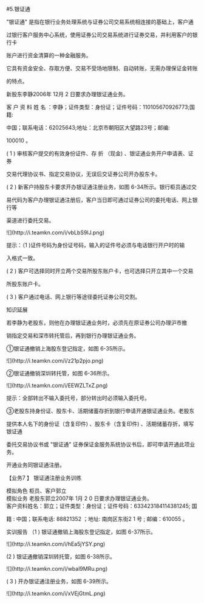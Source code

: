 #5.银证通 
<p> &quot;银证通&quot; 是指在银行业务处理系统与证券公司交易系统相连接的基础上，客户通 </p>
    <p>过银行客户服务中心系统，使用证券公司交易系统进行证券交易，并利用客户的银行卡 </p>
    <p>账户进行资金清算的一种金融服务。 </p>
    <p> 它具有资金安全、存取方便、交易不受场地限制、自动转账，无需办理保证金转账 </p>
    <p>的特点。 </p>
    <p> 新股东李静2006年 12月 2  日要求办理银证通业务。 </p>
    <p> 客 户 资 料 姓 名 ：李静；证件类型：身份证；证件号码：110105670926773;国籍: </p>
    <p> 中国；联系电话：62025643;地址：北京市朝阳区大望路23号；邮编: </p>
    <p> 100010 。 </p>
    <p> ( 1 ) 审核客户提交的有效身份证件、存 折 （现金) 、银证通业务开户申请表、证券 </p>
    <p>交易代理协议书、指定交易协议，无误后交证券公司开办股东卡。 </p>
    <p> ( 2 ) 新客户持股东卡要求开办银证通注册业务，如图 6-34所示。银行柜员通过交 </p>
    <p>易代码为客户办理银证通注册后，客户当日即可通过证券公司的委托电话、网上银行等 </p>
    <p>渠道进行委托交易。</p>
    <p>![](http://i.teamkn.com/i/vbLbS9IJ.png)</p>
    <p> 提示：（1 )证件号码为身份证号码，输入的证件号必须与电话银行开户时的输 </p>
    <p>入格式一致。 </p>
    <p> ( 2 ) 客户可选择同时开立两个交易所股东账户卡，也可选择只开立其中一个交易 </p>
    <p>所股东账户卡。 </p>
    <p> ( 3 ) 客户通过电话、网上银行等途径委托证券公司交割。 </p>
    <p> 知识延展 </p>
    <p> 若李静为老股东，则他在办理银证通业务时，必须先在原证券公司办理沪市撤 </p>
    <p> 销指定交易和深市转托管后，再到银行办理银证通业务。 </p>
    <p> ①银证通撤销上海股东登记指定，如图 6-35所示。</p>
    <p>![](http://i.teamkn.com/i/z21p2pjo.png)</p>
    <p>②银证通撤销深圳转托管，如图 6-36所示。</p>
    <p>![](http://i.teamkn.com/i/EEWZLTxZ.png)</p>
    <p>提示：全部转出不输入委托号，部分转出时必须输入委托号。 </p>
    <p> ③老股东持身份证、股东卡、活期储蓄存折到银行申请开通银证通业务。老股东 </p>
    <p>提供本人名下的身份证（含复印件) 、股东卡（含复印件) 、活期储蓄存折，填写银证通 </p>
    <p>委托交易协议书或 &quot;银证通&quot; 证券保证金服务系统协议书后，即可申请开通此项业务。 </p>
    <p>开通业务同银证通注册。 </p>
    <p> 【业务7 】      银证通注册业务训练 </p>
    <p> 模拟角色 柜员、客户郭立 <br />
      模拟业务 老股东郭立2007年 1月 2 0 日要求办理银证通业务。 <br />
      客户资料姓名：郭立；证件类型：身份证；证件号码：633423184114381245; 国 </p>
    <p> 籍 : 中国；联系电话: 88821352 ；地址: 南岗区东街2 1 号 ; 邮编：610055 。 </p>
    <p> 实训报告 （1 ) 银证通撤销上海股东登记指定，如图 6-37所示。</p>
    <p>![](http://i.teamkn.com/i/hEa5jYSY.png)</p>
    <p> (2 ) 银证通撤销深圳转托管，如图 6-38所示。</p>
    <p>![](http://i.teamkn.com/i/wbal9MRu.png)</p>
    <p>( 3 ) 开办银证通注册业务，如图 6-39所示。 </p>
    <p>![](http://i.teamkn.com/i/xVEjGtmL.png)</p>